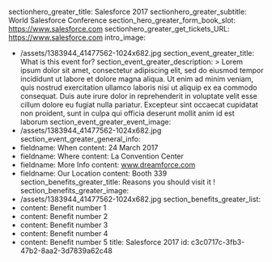 sectionhero_greater_title: Salesforce 2017
sectionhero_greater_subtitle: World Salesforce Conference
section_hero_greater_form_book_slot: https://www.salesforce.com
sectionhero_greater_get_tickets_URL: https://www.salesforce.com
intro_image:
  - /assets/1383944_41477562-1024x682.jpg
section_event_greater_title: What is this event for?
section_event_greater_description: >
  Lorem ipsum dolor sit amet, consectetur adipiscing elit, sed do eiusmod tempor incididunt ut labore
  et dolore magna aliqua. Ut enim ad minim veniam, quis nostrud exercitation ullamco laboris nisi ut
  aliquip ex ea commodo consequat. Duis aute irure dolor in reprehenderit in voluptate velit esse
  cillum dolore eu fugiat nulla pariatur. Excepteur sint occaecat cupidatat non proident, sunt in
  culpa qui officia deserunt mollit anim id est laborum
section_event_greater_event_image:
  - /assets/1383944_41477562-1024x682.jpg
section_event_greater_general_info:
  - 
    fieldname: When
    content: 24 March 2017
  - 
    fieldname: Where
    content: La Convention Center
  - 
    fieldname: More Info
    content: www.dreamforce.com
  - 
    fieldname: Our Location
    content: Booth 339
section_benefits_greater_title: Reasons you should visit it !
section_benefits_greater_image:
  - /assets/1383944_41477562-1024x682.jpg
section_benefits_greater_list:
  - 
    content: Benefit number 1
  - 
    content: Benefit number 2
  - 
    content: Benefit number 3
  - 
    content: Benefit number 4
  - 
    content: Benefit number 5
title: Salesforce 2017
id: c3c0717c-3fb3-47b2-8aa2-3d7839a62c48
